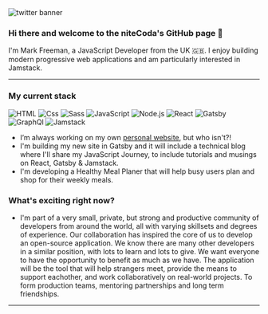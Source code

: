 <img src="https://twitter.com/nitecoda1/header_photo" alt="twitter banner" />

### Hi there and welcome to the niteCoda's GitHub page 👋

I'm Mark Freeman, a JavaScript Developer from the UK 🇬🇧. I enjoy building modern progressive web applications and am particularly interested in Jamstack.

---

### My current stack

<img alt="HTML" src="https://img.shields.io/badge/HTML-E34F26?logo=html5&logoColor=white&style=for-the-badge" />  <img alt="Css" src="https://img.shields.io/badge/CSS-1572B6?logo=css3&logoColor=white&style=for-the-badge" />  <img alt="Sass" src="https://img.shields.io/badge/Sass-CC6699?logo=sass&logoColor=white&style=for-the-badge" />  <img alt="JavaScript" src="https://img.shields.io/badge/JavaScript-F7DF1E?logo=javascript&logoColor=black&style=for-the-badge" />  <img alt="Node.js" src="https://img.shields.io/badge/Node.js-339933?logo=node.js&logoColor=white&style=for-the-badge" />  <img alt="React" src="https://img.shields.io/badge/React-61DAFB?logo=react&logoColor=black&style=for-the-badge" />  <img alt="Gatsby" src="https://img.shields.io/badge/Gatsby-663399?logo=gatsby&logoColor=white&style=for-the-badge" />  <img alt="GraphQl" src="https://img.shields.io/badge/GraphQL-E10098?logo=graphql&logoColor=white&style=for-the-badge" />  <img alt="Jamstack" src="https://img.shields.io/badge/Jamstack-F0047F?logo=Jamstack&logoColor=white&style=for-the-badge" />

- I’m always working on my own <a href="https://markfreeman.tech/">personal website</a>, but who isn't?! 
- I'm building my new site in Gatsby and it will include a technical blog where I'll share my JavaScript Journey, to include tutorials and musings on React, Gatsby & Jamstack.
- I'm developing a Healthy Meal Planer that will help busy users plan and shop for their weekly meals.

### What's exciting right now? 
- I'm part of a very small, private, but strong and productive community of developers from around the world, all with varying skillsets and degrees of experience. Our collaboration has inspired the core of us to develop an open-source application. We know there are many other developers in a similar position, with lots to learn and lots to give. We want everyone to have the opportunity to benefit as much as we have. The application will be the tool that will help strangers meet, provide the means to support eachother, and work collaboratively on real-world projects. To form production teams, mentoring partnerships and long term friendships.

---
